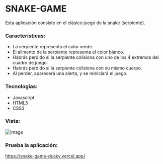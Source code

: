 # SNAKE-GAME
Esta aplicación consiste en el clásico juego de la snake (serpiente).

### Características:
- La serpiente representa el color verde.
- El alimento de la serpiente representa el color blanco.
- Habrás perdido si la serpiente colisiona con uno de los 4 extremos del cuadro de juego.
- Habrás perdido si la serpiente colisiona con su mismo cuerpo.
- Al perder, aparecerá una alerta, y se reiniciará el juego.

### Tecnologías:
- Javascript
- HTML5
- CSS3

### Vista:
![image](https://user-images.githubusercontent.com/96211574/180677697-c7324e5f-e88e-49b2-a422-f4002fdc50d5.png)

### Prueba la aplicación:
https://snake-game-dusky.vercel.app/
